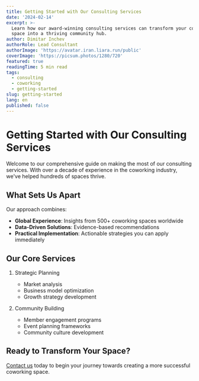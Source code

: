 ```yaml
---
title: Getting Started with Our Consulting Services
date: '2024-02-14'
excerpt: >-
  Learn how our award-winning consulting services can transform your coworking
  space into a thriving community hub.
author: Dimitar Inchev
authorRole: Lead Consultant
authorImage: 'https://avatar.iran.liara.run/public'
coverImage: 'https://picsum.photos/1280/720'
featured: true
readingTime: 5 min read
tags:
  - consulting
  - coworking
  - getting-started
slug: getting-started
lang: en
published: false
---
```


# Getting Started with Our Consulting Services

Welcome to our comprehensive guide on making the most of our consulting services. With over a decade of experience in the coworking industry, we've helped hundreds of spaces thrive.

## What Sets Us Apart

Our approach combines:

- **Global Experience**: Insights from 500+ coworking spaces worldwide
- **Data-Driven Solutions**: Evidence-based recommendations
- **Practical Implementation**: Actionable strategies you can apply immediately

## Our Core Services

1. Strategic Planning

   - Market analysis
   - Business model optimization
   - Growth strategy development

2. Community Building
   - Member engagement programs
   - Event planning frameworks
   - Community culture development

## Ready to Transform Your Space?

[Contact us](/contact) today to begin your journey towards creating a more successful coworking space.
